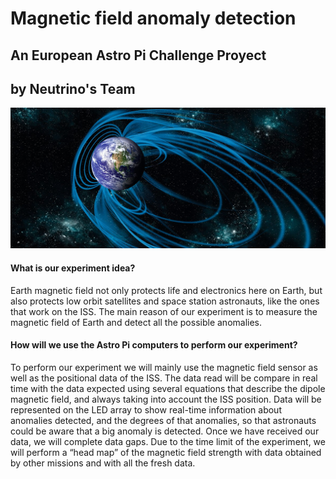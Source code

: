 # Magnetic field anomaly detection
## An European Astro Pi Challenge Proyect
## by Neutrino's Team
![Earth Magnetic Field](Imagenes/EarthMagneticField.jpg)
#### What is our experiment idea?
Earth magnetic field not only protects life and electronics here on Earth, but also protects low orbit satellites and space station astronauts, like the ones that work on the ISS.
The main reason of our experiment is to measure the magnetic field of Earth and detect all the possible anomalies.


#### How will we use the Astro Pi computers to perform our experiment?
To perform our experiment we will mainly use the magnetic field sensor as well as the positional data of the ISS. The data read will be compare in real time with the data expected using several equations that describe the dipole magnetic field, and always taking into account the ISS position.
Data will be represented on the LED array to show real-time information about anomalies detected, and the degrees of that anomalies, so that astronauts could be aware that a big anomaly is detected.
Once we have received our data, we will complete data gaps. Due to the time limit of the experiment, we will perform a “head map” of the magnetic field strength with data obtained by other missions and with all the fresh data.


